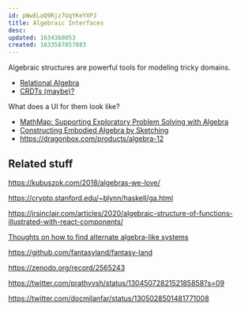 ```yaml
---
id: pWwELoQ9Rjz7UqYKeYXPJ
title: Algebraic Interfaces
desc: 
updated: 1634368053
created: 1633587857083
---
```


Algebraic structures are powerful tools for modeling tricky domains.

- [Relational Algebra](https://en.wikipedia.org/wiki/Relational_algebra)
- [CRDTs (maybe)?](https://en.wikipedia.org/wiki/Conflict-free_replicated_data_type)

What does a UI for them look like?

- [MathMap: Supporting Exploratory Problem Solving with Algebra](https://www.youtube.com/watch?v=vQ61mPn3Nio)
- [Constructing Embodied Algebra by Sketching](https://dl.acm.org/doi/10.1145/3411764.3445460)
- https://dragonbox.com/products/algebra-12

## Related stuff

https://kubuszok.com/2018/algebras-we-love/

https://crypto.stanford.edu/~blynn/haskell/ga.html

https://jrsinclair.com/articles/2020/algebraic-structure-of-functions-illustrated-with-react-components/

[Thoughts on how to find alternate algebra-like systems](https://westoncb.blogspot.com/2017/10/thoughts-on-how-to-find-alternate.html?m=1)

https://github.com/fantasyland/fantasy-land

https://zenodo.org/record/2565243

https://twitter.com/prathyvsh/status/1304507282152185858?s=09

https://twitter.com/docmilanfar/status/1305028501481771008
